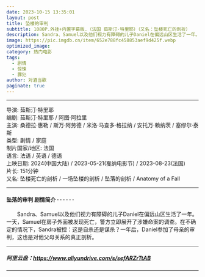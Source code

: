 ```yaml
---
date: 2023-10-15 13:35:01
layout: post
title: 坠楼的审判
subtitle: 1080P.外挂+内置字幕版.（法国 茹斯汀·特里耶）（又名：坠楼死亡的剖析）
description: Sandra、Samuel以及他们视力有障碍的儿子Daniel在偏远山区生活了一年。一天，Samuel在房子外面被发现死亡，警方立即展开了涉嫌命案的调查。在不确定的情况下，Sandra被控：这是自 杀还是谋杀...
image: https://pic.imgdb.cn/item/652e788fc458853aef9d425f.webp 
optimized_image: 
category: 热门电影
tags:
  - 剧情
  - 惊悚
  - 罪犯
author: 对酒当歌
paginate: true
---
```


---

导演: 茹斯汀·特里耶  
编剧: 茹斯汀·特里耶 / 阿图·阿拉里  
主演: 桑德拉·惠勒 / 斯万·阿劳德 / 米洛·马查多·格拉纳 / 安托万·赖纳茨 / 塞缪尔·泰斯  
类型: 剧情 / 家庭  
制片国家/地区: 法国  
语言: 法语 / 英语 / 德语  
上映日期: 2024(中国大陆) / 2023-05-21(戛纳电影节) / 2023-08-23(法国)  
片长: 151分钟  
又名: 坠楼死亡的剖析 / 一场坠楼的剖析 / 坠落的剖析 / Anatomy of a Fall  ​​​

---

#### 坠落的审判 剧情简介 · · · · · ·

　　Sandra、Samuel以及他们视力有障碍的儿子Daniel在偏远山区生活了一年。一天，Samuel在房子外面被发现死亡，警方立即展开了涉嫌命案的调查。在不确定的情况下，Sandra被控：这是自杀还是谋杀？一年后，Daniel参加了母亲的审判，这也是对他父母关系的真正剖析。

---

##### 阿里云盘：<https://www.aliyundrive.com/s/sefARZrTtAB>

---
